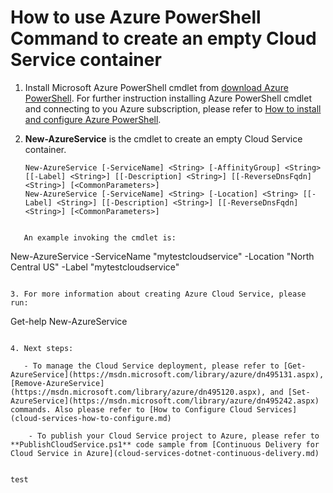 <properties
   pageTitle="How to use Azure PowerShell Command to create an empty Cloud Service container"
   description="This article explains how to create Cloud Service container and perform Cloud Service related management operations using PowerShell script"
   services="cloud-services"
   documentationCenter=".net"
   authors="cawaMS"
   manager="bscholl" 
   editor=""/>

<tags
   ms.service="cloud-services"
   ms.devlang="dotnet"
   ms.topic="article"
   ms.tgt_pltfrm="powershell"
   ms.workload="na"
   ms.date="06/19/2015"
   ms.author="cawa"/>

# How to use Azure PowerShell Command to create an empty Cloud Service container
1. Install Microsoft Azure PowerShell cmdlet from [download Azure PowerShell](http://go.microsoft.com/?linkid=9811175&clcid=0x409). For further instruction installing Azure PowerShell cmdlet and connecting to you Azure subscription, please refer to [How to install and configure Azure PowerShell](../powershell-install-configure.md).

2. **New-AzureService** is the cmdlet to create an empty Cloud Service container.

    ```
    New-AzureService [-ServiceName] <String> [-AffinityGroup] <String> [[-Label] <String>] [[-Description] <String>] [[-ReverseDnsFqdn] <String>] [<CommonParameters>]
    New-AzureService [-ServiceName] <String> [-Location] <String> [[-Label] <String>] [[-Description] <String>] [[-ReverseDnsFqdn] <String>] [<CommonParameters>]
```

   An example invoking the cmdlet is:
```
New-AzureService -ServiceName "mytestcloudservice" -Location "North Central US" -Label "mytestcloudservice"
```

3. For more information about creating Azure Cloud Service, please run:
```
Get-help New-AzureService
```

4. Next steps:

   - To manage the Cloud Service deployment, please refer to [Get-AzureService](https://msdn.microsoft.com/library/azure/dn495131.aspx), [Remove-AzureService](https://msdn.microsoft.com/library/azure/dn495120.aspx), and [Set-AzureService](https://msdn.microsoft.com/library/azure/dn495242.aspx) commands. Also please refer to [How to Configure Cloud Services](cloud-services-how-to-configure.md)

    - To publish your Cloud Service project to Azure, please refer to **PublishCloudService.ps1** code sample from [Continuous Delivery for Cloud Service in Azure](cloud-services-dotnet-continuous-delivery.md)
 

test

